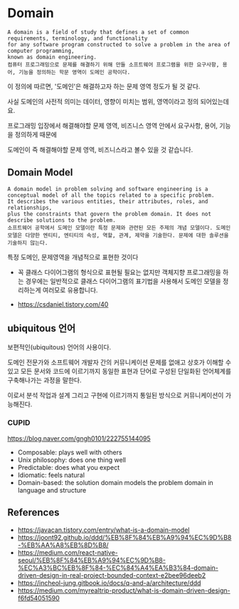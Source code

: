 # Domain 
~~~
A domain is a field of study that defines a set of common requirements, terminology, and functionality 
for any software program constructed to solve a problem in the area of computer programming, 
known as domain engineering.
컴퓨터 프로그래밍으로 문제를 해결하기 위해 만들 소프트웨어 프로그램을 위한 요구사항, 용어, 기능을 정의하는 학문 영역이 도메인 공학이다.
~~~
이 정의에 따르면, '도메인'은 해결하고자 하는 문제 영역 정도가 될 것 같다.

사실 도메인의 사전적 의미는 데이터, 영향이 미치는 범위, 영역이라고 정의 되어있는데요.

프로그래밍 입장에서 해결해야할 문제 영역, 비즈니스 영역 안에서 요구사항, 용어, 기능을 정의하게 때문에

도메인이 즉 해결해야할 문제 영역, 비즈니스라고 볼수 있을 것 같습니다.


## Domain Model

~~~
A domain model in problem solving and software engineering is a conceptual model of all the topics related to a specific problem. 
It describes the various entities, their attributes, roles, and relationships, 
plus the constraints that govern the problem domain. It does not describe solutions to the problem.
소프트웨어 공학에서 도메인 모델이란 특정 문제와 관련된 모든 주제의 개념 모델이다. 도메인 모델은 다양한 엔티티, 엔티티의 속성, 역할, 관계, 제약을 기술한다. 문제에 대한 솔루션을 기술하지 않는다.
~~~

특정 도메인, 문제영역을 개념적으로 표현한 것이다 
 

- 꼭 클래스 다이어그램의 형식으로 표현될 필요는 없지만 객체지향 프로그래밍을 하는 경우에는 일반적으로 클래스 다이어그램의 표기법을 사용해서 도메인 모델을 정리하는게 여러모로 유용합니다. 


- https://csdaniel.tistory.com/40

## ubiquitous 언어

보편적인(ubiquitous) 언어의 사용이다. 

도메인 전문가와 소프트웨어 개발자 간의 커뮤니케이션 문제를 없애고 상호가 이해할 수 있고 모든 문서와 코드에 이르기까지 동일한 표현과 단어로 구성된 단일화된 언어체계를 구축해나가는 과정을 말한다. 

이로서 분석 작업과 설계 그리고 구현에 이르기까지 통일된 방식으로 커뮤니케이션이 가능해진다.


### CUPID

https://blog.naver.com/gngh0101/222755144095

- Composable: plays well with others
- Unix philosophy: does one thing well
- Predictable: does what you expect
- Idiomatic: feels natural
- Domain-based: the solution domain models the problem domain in language and structure


## References
- https://javacan.tistory.com/entry/what-is-a-domain-model
- https://joont92.github.io/ddd/%EB%8F%84%EB%A9%94%EC%9D%B8-%EB%AA%A8%EB%8D%B8/
- https://medium.com/react-native-seoul/%EB%8F%84%EB%A9%94%EC%9D%B8-%EC%A3%BC%EB%8F%84-%EC%84%A4%EA%B3%84-domain-driven-design-in-real-project-bounded-context-e2bee96deeb2
- https://incheol-jung.gitbook.io/docs/q-and-a/architecture/ddd
- https://medium.com/myrealtrip-product/what-is-domain-driven-design-f6fd54051590
